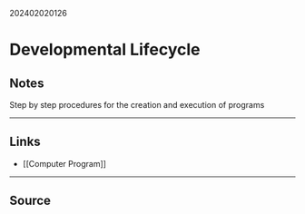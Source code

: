 202402020126
# Developmental Lifecycle

## Notes

Step by step procedures for the creation and execution of programs

---
## Links

- [[Computer Program]]

---

## Source
